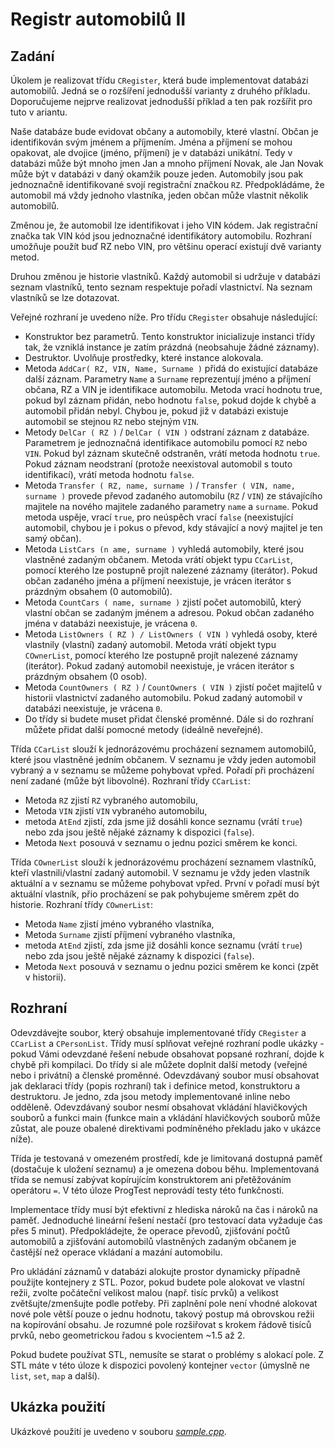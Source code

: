 # Registr automobilů II
## Zadání

Úkolem je realizovat třídu `CRegister`, která bude implementovat databázi automobilů. Jedná se o rozšíření jednodušší varianty z druhého příkladu. Doporučujeme nejprve realizovat jednodušší příklad a ten pak rozšířit pro tuto v ariantu.

Naše databáze bude evidovat občany a automobily, které vlastní. Občan je identifikován svým jménem a příjmením. Jména a příjmení se mohou opakovat, ale dvojice (jméno, příjmení) je v databázi unikátní. Tedy v databázi může být mnoho jmen Jan a mnoho příjmení Novak, ale Jan Novak může být v databázi v daný okamžik pouze jeden. Automobily jsou pak jednoznačně identifikované svojí registrační značkou `RZ`. Předpokládáme, že automobil má vždy jednoho vlastníka, jeden občan může vlastnit několik automobilů.

Změnou je, že automobil lze identifikovat i jeho VIN kódem. Jak registrační značka tak VIN kód jsou jednoznačné identifikátory automobilu. Rozhraní umožňuje použít buď RZ nebo VIN, pro většinu operací existují dvě varianty metod.

Druhou změnou je historie vlastníků. Každý automobil si udržuje v databázi seznam vlastníků, tento seznam respektuje pořadí vlastnictví. Na seznam vlastníků se lze dotazovat.

Veřejné rozhraní je uvedeno níže. Pro třídu `CRegister` obsahuje následující:

* Konstruktor bez parametrů. Tento konstruktor inicializuje instanci třídy tak, že vzniklá instance je zatím prázdná (neobsahuje žádné záznamy).
* Destruktor. Uvolňuje prostředky, které instance alokovala.
* Metoda `AddCar( RZ, VIN, Name, Surname )` přidá do existující databáze další záznam. Parametry `Name` a `Surname` reprezentují jméno a příjmení občana, RZ a VIN je identifikace automobilu. Metoda vrací hodnotu true, pokud byl záznam přidán, nebo hodnotu `false`, pokud dojde k chybě a automobil přidán nebyl. Chybou je, pokud již v databázi existuje automobil se stejnou `RZ` nebo stejným `VIN`.
* Metody `DelCar ( RZ )` / `DelCar ( VIN )` odstraní záznam z databáze. Parametrem je jednoznačná identifikace automobilu pomocí `RZ` nebo `VIN`. Pokud byl záznam skutečně odstraněn, vrátí metoda hodnotu `true`. Pokud záznam neodstraní (protože neexistoval automobil s touto identifikací), vrátí metoda hodnotu `false`.
* Metoda `Transfer ( RZ, name, surname )` / `Transfer ( VIN, name, surname )` provede převod zadaného automobilu (`RZ` / `VIN`) ze stávajícího majitele na nového majitele zadaného parametry `name` a `surname`. Pokud metoda uspěje, vrací `true`, pro neúspěch vrací `false` (neexistující automobil, chybou je i pokus o převod, kdy stávající a nový majitel je ten samý občan).
* Metoda `ListCars (n ame, surname )` vyhledá automobily, které jsou vlastněné zadaným občanem. Metoda vrátí objekt typu `CCarList`, pomocí kterého lze postupně projít nalezené záznamy (iterátor). Pokud občan zadaného jména a příjmení neexistuje, je vrácen iterátor s prázdným obsahem (0 automobilů).
* Metoda `CountCars ( name, surname )` zjistí počet automobilů, který vlastní občan se zadaným jménem a adresou. Pokud občan zadaného jména v databázi neexistuje, je vrácena `0`.
* Metoda `ListOwners ( RZ ) / ListOwners ( VIN )` vyhledá osoby, které vlastnily (vlastní) zadaný automobil. Metoda vrátí objekt typu `COwnerList`, pomocí kterého lze postupně projít nalezené záznamy (iterátor). Pokud zadaný automobil neexistuje, je vrácen iterátor s prázdným obsahem (0 osob).
* Metoda `CountOwners ( RZ )` / `CountOwners ( VIN )` zjistí počet majitelů v historii vlastnictví zadaného automobilu. Pokud zadaný automobil v databázi neexistuje, je vrácena `0`.
* Do třídy si budete muset přidat členské proměnné. Dále si do rozhraní můžete přidat další pomocné metody (ideálně neveřejné).

Třída `CCarList` slouží k jednorázovému procházení seznamem automobilů, které jsou vlastněné jedním občanem. V seznamu je vždy jeden automobil vybraný a v seznamu se můžeme pohybovat vpřed. Pořadí při procházení není zadané (může být libovolné). Rozhraní třídy `CCarList`:

* Metoda `RZ` zjistí `RZ` vybraného automobilu,
* Metoda `VIN` zjistí `VIN` vybraného automobilu,
* metoda `AtEnd` zjistí, zda jsme již dosáhli konce seznamu (vrátí `true`) nebo zda jsou ještě nějaké záznamy k dispozici (`false`).
* Metoda `Next` posouvá v seznamu o jednu pozici směrem ke konci.

Třída `COwnerList` slouží k jednorázovému procházení seznamem vlastníků, kteří vlastnili/vlastní zadaný automobil. V seznamu je vždy jeden vlastník aktuální a v seznamu se můžeme pohybovat vpřed. První v pořadí musí být aktuální vlastník, přio procházení se pak pohybujeme směrem zpět do historie. Rozhraní třídy `COwnerList`:

* Metoda `Name` zjistí jméno vybraného vlastníka,
* Metoda `Surname` zjistí příjmení vybraného vlastníka,
* metoda `AtEnd` zjistí, zda jsme již dosáhli konce seznamu (vrátí `true`) nebo zda jsou ještě nějaké záznamy k dispozici (`false`).
* Metoda `Next` posouvá v seznamu o jednu pozici směrem ke konci (zpět v historii).

## Rozhraní
Odevzdávejte soubor, který obsahuje implementované třídy `CRegister` a `CCarList` a `CPersonList`. Třídy musí splňovat veřejné rozhraní podle ukázky - pokud Vámi odevzdané řešení nebude obsahovat popsané rozhraní, dojde k chybě při kompilaci. Do třídy si ale můžete doplnit další metody (veřejné nebo i privátní) a členské proměnné. Odevzdávaný soubor musí obsahovat jak deklaraci třídy (popis rozhraní) tak i definice metod, konstruktoru a destruktoru. Je jedno, zda jsou metody implementované inline nebo odděleně. Odevzdávaný soubor nesmí obsahovat vkládání hlavičkových souborů a funkci main (funkce main a vkládání hlavičkových souborů může zůstat, ale pouze obalené direktivami podmíněného překladu jako v ukázce níže).

Třída je testovaná v omezeném prostředí, kde je limitovaná dostupná paměť (dostačuje k uložení seznamu) a je omezena dobou běhu. Implementovaná třída se nemusí zabývat kopírujícím konstruktorem ani přetěžováním operátoru `=`. V této úloze ProgTest neprovádí testy této funkčnosti.

Implementace třídy musí být efektivní z hlediska nároků na čas i nároků na paměť. Jednoduché lineární řešení nestačí (pro testovací data vyžaduje čas přes 5 minut). Předpokládejte, že operace převodů, zjišťování počtů automobilů a zjišťování automobilů vlastněných zadaným občanem je častější než operace vkládaní a mazání automobilu.

Pro ukládání záznamů v databázi alokujte prostor dynamicky případně použijte kontejnery z STL. Pozor, pokud budete pole alokovat ve vlastní režii, zvolte počáteční velikost malou (např. tisíc prvků) a velikost zvětšujte/zmenšujte podle potřeby. Při zaplnění pole není vhodné alokovat nové pole větší pouze o jednu hodnotu, takový postup má obrovskou režii na kopírování obsahu. Je rozumné pole rozšiřovat s krokem řádově tisíců prvků, nebo geometrickou řadou s kvocientem ~1.5 až 2.

Pokud budete používat STL, nemusíte se starat o problémy s alokací pole. Z STL máte v této úloze k dispozici povolený kontejner `vector` (úmyslně ne `list`, `set`, `map` a další).

## Ukázka použití
Ukázkové použití je uvedeno v souboru [_sample.cpp_](sample.cpp).